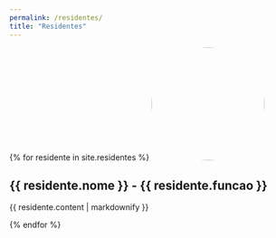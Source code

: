 ```yaml
---
permalink: /residentes/
title: "Residentes"
---
```

<head>
  <style>
  	.residente-foto {
  	  border-radius: 50%;
  	  object-fit: cover;
	  width: 200px;
	  height: 200px;
  	}
  </style>
</head>
{% for residente in site.residentes %}
  <img class="residente-foto" src="{{site.logo}}">
  <h2>{{ residente.nome }} - {{ residente.funcao }}</h2>
  <p>{{ residente.content | markdownify }}</p>
  
{% endfor %}
